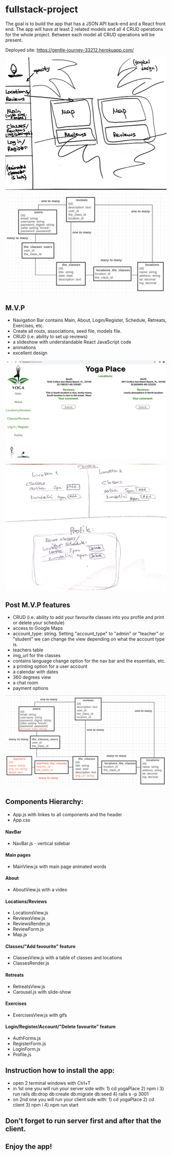 # fullstack-project
The goal is to build the app that has a JSON API back-end and a React front end. 
The app will have at least 2 related models and all 4 CRUD operations for the whole project. 
Between each model all CRUD operations will be present.

Deployed site: https://gentle-journey-33212.herokuapp.com/

![Main page](/printscreens/printscreen1.jpg)

![Main page](/printscreens/printscreen4.jpg)

## M.V.P
- Navigation Bar contains Main, About, Login/Register, Schedule, Retreats, Exercises, etc. 
- Create all routs, associations, seed file, models file. 
- CRUD (i.e. ability to set up reviews)
- a slideshow with understandable React JavaScript code 
- animations 
- excellent design

![Another page](/printscreens/printscreen2.jpg)

![Different page](/printscreens/printscreen3.jpg)

## Post M.V.P features
- CRUD (i.e. ability to add your favourite classes into you profile and print or delete your schedule)
- access to Google Maps
- account_type: string. Setting "account_type" to "admin" or "teacher" or "student"
we can change the view depending on what the account type is.
- teachers table
- img_url for the classes
- contains language change option for the nav bar and the essentials, etc.
- a printing option for a user account
- a calendar with dates
- 360 degrees view
- a chat room
- payment options

![Associations Post M.V.P.](/printscreens/printscreen5.jpg)

##                           Components Hierarchy:

#### 
- App.js with linkes to all components and the header
- App.css

#### NavBar
- NavBar.js - vertical sidebar

#### Main pages
- MainView.js with main page animated words

#### About
- AboutView.js with a video

#### Locations/Reviews
- LocationsView.js
- ReviewsView.js
- ReviewsRender.js
- ReviewForm.js
- Map.js

#### Classes/"Add favourite" feature
- ClassesView.js with a table of classes and locations
- ClassesRender.js

#### Retreats
- RetreatsView.js
- Carousel.js with slide-show

#### Exercises
- ExercisesView.js with gifs

#### Login/Register/Account/"Delete favourite" feature
- AuthForms.js
- RegisterForm.js
- LoginForm.js
- Profile.js

##                           Instruction how to install the app:
- open 2 terminal windows with Ctrl+T
- in 1st one you will run your server side with: 1) cd yogaPlace 2) npm i 3) run rails db:drop db:create db:migrate db:seed 4) rails s -p 3001
- on 2nd one you will run your client side with: 1) cd yogaPlace 2) cd client 3) npm i 4) npm run start

## Don't forget to run server first and after that the client.
## Enjoy the app!


